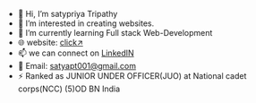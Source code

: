 - 👋 Hi, I’m satypriya Tripathy
- 👀 I’m interested in creating websites.
- 🌱 I’m currently learning Full stack Web-Development
- 🌐 website: [click↗️](https://satyapt001.github.io/Sp_t/)
- 📫 we can connect on  [LinkedIN](https://www.linkedin.com/in/satyapt/)
- 📨 Email: satyapt001@gmail.com
- ⚡ Ranked as JUNIOR UNDER OFFICER(JUO) at National cadet corps(NCC) (5)OD BN India


<!---
Satyapt001/Satyapt001 is a ✨ special ✨ repository because its `README.md` (this file) appears on your GitHub profile.
You can click the Preview link to take a look at your changes.
--->
